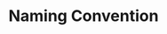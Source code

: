 ---
layout: tag-list
type: tag
title: Naming Convention
slug: namingconvention
category: unittest
sidebar: true
description: >
   Naming Convention
---